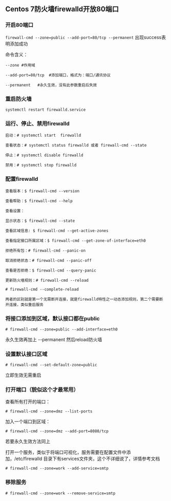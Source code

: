 ## Centos 7防火墙firewalld开放80端口

### 开启80端口

`firewall-cmd --zone=public --add-port=80/tcp --permanent`
出现success表明添加成功

命令含义：

```
--zone #作用域

--add-port=80/tcp  #添加端口，格式为：端口/通讯协议

--permanent   #永久生效，没有此参数重启后失效

```

### 重启防火墙

`systemctl restart firewalld.service`

### 运行、停止、禁用firewalld

```
启动：# systemctl start  firewalld

查看状态：# systemctl status firewalld 或者 firewall-cmd --state

停止：# systemctl disable firewalld

禁用：# systemctl stop firewalld

```

### 配置firewalld

```
查看版本：$ firewall-cmd --version

查看帮助：$ firewall-cmd --help

查看设置：

显示状态：$ firewall-cmd --state

查看区域信息: $ firewall-cmd --get-active-zones

查看指定接口所属区域：$ firewall-cmd --get-zone-of-interface=eth0

拒绝所有包：# firewall-cmd --panic-on

取消拒绝状态：# firewall-cmd --panic-off

查看是否拒绝：$ firewall-cmd --query-panic

更新防火墙规则：# firewall-cmd --reload

# firewall-cmd --complete-reload

两者的区别就是第一个无需断开连接，就是firewalld特性之一动态添加规则，第二个需要断开连接，类似重启服务 

```
### 将接口添加到区域，默认接口都在public

`# firewall-cmd --zone=public --add-interface=eth0`

永久生效再加上 --permanent 然后reload防火墙

 

### 设置默认接口区域

```
# firewall-cmd --set-default-zone=public
```

立即生效无需重启

### 打开端口（貌似这个才最常用）

查看所有打开的端口：

`# firewall-cmd --zone=dmz --list-ports`

加入一个端口到区域：

`# firewall-cmd --zone=dmz --add-port=8080/tcp`

若要永久生效方法同上

打开一个服务，类似于将端口可视化，服务需要在配置文件中添加，/etc/firewalld 目录下有services文件夹，这个不详细说了，详情参考文档

`# firewall-cmd --zone=work --add-service=smtp`

### 移除服务

`# firewall-cmd --zone=work --remove-service=smtp`